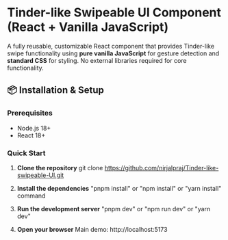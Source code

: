 # Tinder-like Swipeable UI Component (React + Vanilla JavaScript)

A fully reusable, customizable React component that provides Tinder-like swipe functionality using **pure vanilla JavaScript** for gesture detection and **standard CSS** for styling. No external libraries required for core functionality.

## 📦 Installation & Setup

### Prerequisites

- Node.js 18+
- React 18+

### Quick Start

1. **Clone the repository**
   git clone https://github.com/nirjalpraj/Tinder-like-swipeable-UI.git
   
2. **Install the dependencies**
   "pnpm install" or "npm install" or "yarn install" command

3. **Run the development server**
   "pnpm dev" or "npm run dev" or "yarn dev"
   
4. **Open your browser**
   Main demo: http://localhost:5173
   
